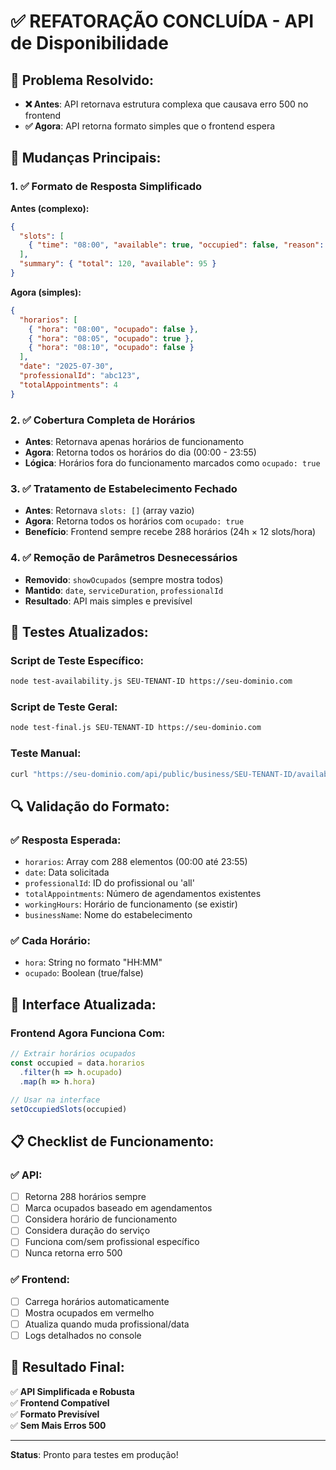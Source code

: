 # ✅ REFATORAÇÃO CONCLUÍDA - API de Disponibilidade

## 🎯 Problema Resolvido:
- **❌ Antes**: API retornava estrutura complexa que causava erro 500 no frontend
- **✅ Agora**: API retorna formato simples que o frontend espera

## 🔄 Mudanças Principais:

### 1. ✅ Formato de Resposta Simplificado
**Antes (complexo):**
```json
{
  "slots": [
    { "time": "08:00", "available": true, "occupied": false, "reason": null }
  ],
  "summary": { "total": 120, "available": 95 }
}
```

**Agora (simples):**
```json
{
  "horarios": [
    { "hora": "08:00", "ocupado": false },
    { "hora": "08:05", "ocupado": true },
    { "hora": "08:10", "ocupado": false }
  ],
  "date": "2025-07-30",
  "professionalId": "abc123",
  "totalAppointments": 4
}
```

### 2. ✅ Cobertura Completa de Horários
- **Antes**: Retornava apenas horários de funcionamento
- **Agora**: Retorna todos os horários do dia (00:00 - 23:55)
- **Lógica**: Horários fora do funcionamento marcados como `ocupado: true`

### 3. ✅ Tratamento de Estabelecimento Fechado
- **Antes**: Retornava `slots: []` (array vazio)
- **Agora**: Retorna todos os horários com `ocupado: true`
- **Benefício**: Frontend sempre recebe 288 horários (24h × 12 slots/hora)

### 4. ✅ Remoção de Parâmetros Desnecessários
- **Removido**: `showOcupados` (sempre mostra todos)
- **Mantido**: `date`, `serviceDuration`, `professionalId`
- **Resultado**: API mais simples e previsível

## 🧪 Testes Atualizados:

### Script de Teste Específico:
```bash
node test-availability.js SEU-TENANT-ID https://seu-dominio.com
```

### Script de Teste Geral:
```bash
node test-final.js SEU-TENANT-ID https://seu-dominio.com
```

### Teste Manual:
```bash
curl "https://seu-dominio.com/api/public/business/SEU-TENANT-ID/availability?date=2025-07-30&serviceDuration=30"
```

## 🔍 Validação do Formato:

### ✅ Resposta Esperada:
- `horarios`: Array com 288 elementos (00:00 até 23:55)
- `date`: Data solicitada
- `professionalId`: ID do profissional ou 'all'
- `totalAppointments`: Número de agendamentos existentes
- `workingHours`: Horário de funcionamento (se existir)
- `businessName`: Nome do estabelecimento

### ✅ Cada Horário:
- `hora`: String no formato "HH:MM"
- `ocupado`: Boolean (true/false)

## 🔧 Interface Atualizada:

### Frontend Agora Funciona Com:
```javascript
// Extrair horários ocupados
const occupied = data.horarios
  .filter(h => h.ocupado)
  .map(h => h.hora)

// Usar na interface
setOccupiedSlots(occupied)
```

## 📋 Checklist de Funcionamento:

### ✅ API:
- [ ] Retorna 288 horários sempre
- [ ] Marca ocupados baseado em agendamentos
- [ ] Considera horário de funcionamento
- [ ] Considera duração do serviço
- [ ] Funciona com/sem profissional específico
- [ ] Nunca retorna erro 500

### ✅ Frontend:
- [ ] Carrega horários automaticamente
- [ ] Mostra ocupados em vermelho
- [ ] Atualiza quando muda profissional/data
- [ ] Logs detalhados no console

## 🎉 Resultado Final:
✅ **API Simplificada e Robusta**  
✅ **Frontend Compatível**  
✅ **Formato Previsível**  
✅ **Sem Mais Erros 500**

---
**Status**: Pronto para testes em produção!
